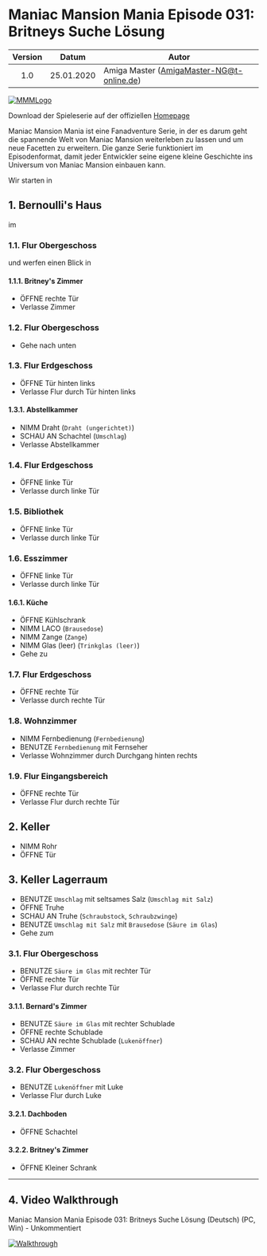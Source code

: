 # Maniac Mansion Mania Episode 031: Britneys Suche Lösung

| Version | Datum      | Autor                                     |
|:-------:|------------|-------------------------------------------|
|  1.0    | 25.01.2020 | Amiga Master (AmigaMaster-NG@t-online.de) |

[![MMMLogo](https://www.maniac-mansion-mania.com/banner/banner.png)](https://www.maniac-mansion-mania.com)

Download der Spieleserie auf der offiziellen [Homepage](https://www.maniac-mansion-mania.com)

Maniac Mansion Mania ist eine Fanadventure Serie, in der es darum geht die spannende Welt von Maniac Mansion weiterleben zu lassen und um neue Facetten zu erweitern. Die ganze Serie funktioniert im Episodenformat, damit jeder Entwickler seine eigene kleine Geschichte ins Universum von Maniac Mansion einbauen kann.

Wir starten in

## 1. Bernoulli's Haus

im

### 1.1. Flur Obergeschoss

und werfen einen Blick in

#### 1.1.1. Britney's Zimmer

- ÖFFNE rechte Tür
- Verlasse Zimmer

### 1.2. Flur Obergeschoss

- Gehe nach unten

### 1.3. Flur Erdgeschoss

- ÖFFNE Tür hinten links
- Verlasse Flur durch Tür hinten links

#### 1.3.1. Abstellkammer

- NIMM Draht (`Draht (ungerichtet)`)
- SCHAU AN Schachtel (`Umschlag`)
- Verlasse Abstellkammer

### 1.4. Flur Erdgeschoss

- ÖFFNE linke Tür
- Verlasse durch linke Tür

### 1.5. Bibliothek

- ÖFFNE linke Tür
- Verlasse durch linke Tür

### 1.6. Esszimmer

- ÖFFNE linke Tür
- Verlasse durch linke Tür

#### 1.6.1. Küche

- ÖFFNE Kühlschrank
- NIMM LACO (`Brausedose`)
- NIMM Zange (`Zange`)
- NIMM Glas (leer) (`Trinkglas (leer)`)
- Gehe zu

### 1.7. Flur Erdgeschoss

- ÖFFNE rechte Tür
- Verlasse durch rechte Tür

### 1.8. Wohnzimmer

- NIMM Fernbedienung (`Fernbedienung`)
- BENUTZE `Fernbedienung` mit Fernseher
- Verlasse Wohnzimmer durch Durchgang hinten rechts

### 1.9. Flur Eingangsbereich

- ÖFFNE rechte Tür
- Verlasse Flur durch rechte Tür

## 2. Keller

- NIMM Rohr
- ÖFFNE Tür

## 3. Keller Lagerraum

- BENUTZE `Umschlag` mit seltsames Salz (`Umschlag mit Salz`)
- ÖFFNE Truhe
- SCHAU AN Truhe (`Schraubstock`, `Schraubzwinge`)
- BENUTZE `Umschlag mit Salz` mit `Brausedose` (`Säure im Glas`)
- Gehe zum

### 3.1. Flur Obergeschoss

- BENUTZE `Säure im Glas` mit rechter Tür
- ÖFFNE rechte Tür
- Verlasse Flur durch rechte Tür

#### 3.1.1. Bernard's Zimmer

- BENUTZE `Säure im Glas` mit rechter Schublade
- ÖFFNE rechte Schublade
- SCHAU AN rechte Schublade (`Lukenöffner`)
- Verlasse Zimmer

### 3.2. Flur Obergeschoss

- BENUTZE `Lukenöffner` mit Luke
- Verlasse Flur durch Luke

#### 3.2.1. Dachboden

- ÖFFNE Schachtel

#### 3.2.2. Britney's Zimmer

- ÖFFNE Kleiner Schrank

--------------------------------------------------------------------------------

## 4. Video Walkthrough

Maniac Mansion Mania Episode 031: Britneys Suche Lösung (Deutsch) (PC, Win) - Unkommentiert

[![Walkthrough](https://img.youtube.com/vi/JRelpE4xCNI/0.jpg)](https://www.youtube.com/watch?v=JRelpE4xCNI)
